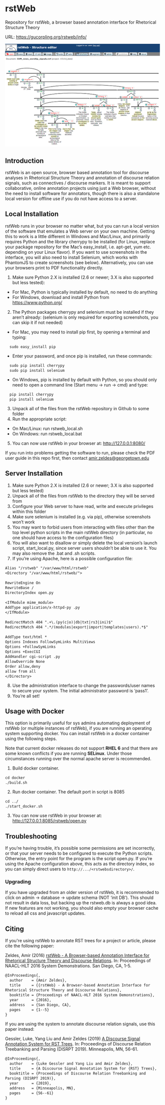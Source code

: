 # rstWeb

Repository for rstWeb, a browser based annotation interface for Rhetorical Structure Theory

URL: https://gucorpling.org/rstweb/info/

![rstWeb interface](./gh-site/rstweb_structurer.png)

## Introduction

rstWeb is an open source, browser based annotation tool for discourse analyses in Rhetorical Structure Theory and annotation of discourse relation signals, such as connectives / discourse markers. It is meant to support collaborative, online annotation projects using just a Web browser, without the need to install software for annotators, though there is also a standalone local version for offline use if you do not have access to a server. 

## Local Installation

rstWeb runs in your browser no matter what, but you can run a local version of the software that emulates a Web server on your own machine. Getting this to work is a little different in Windows and Mac/Linux, and primarily requires Python and the library cherrypy to be installed (for Linux, replace your package repository for the Mac’s easy_install, i.e. apt-get, yum etc. depending on your Linux flavor). If you want to use screenshots in the interface, you will also need to install Selenium, which works with PhantomJS to create screenshots (see below). Alternatively, you can use your browsers print to PDF functionality directly.

1.	Make sure Python 2.X is installed (2.6 or newer; 3.X is also supported but less tested):
  * For Mac, Python is typically installed by default, no need to do anything
  * For Windows, download and install Python from https://www.python.org/ 
2.	The Python packages cherrypy and selenium must be installed if they aren’t already: (selenium is only required for exporting screenshots, you can skip it if not needed)
  * For Mac, you may need to install pip first, by opening a terminal and typing:
```
  sudo easy_install pip
```
  * Enter your password, and once pip is installed, run these commands:
```
  sudo pip install cherrypy
  sudo pip install selenium
```
  * On Windows, pip is installed by default with Python, so you should only need to open a command line (Start menu -> run -> cmd) and type:
```
  pip install cherrypy
  pip install selenium
```
3.	Unpack all of the files from the rstWeb repository in Github to some folder
4.	Run the appropriate script: 
  * On Mac/Linux: run rstweb_local.sh 
  * On Windows: run rstweb_local.bat 
5.	You can now use rstWeb in your browser at: http://127.0.0.1:8080/ 

If you run into problems getting the software to run, please check the PDF user guide in this repo first, then contact amir.zeldes@georgetown.edu 

## Server Installation

1.	Make sure Python 2.X is installed (2.6 or newer; 3.X is also supported but less tested)
2.	Unpack all of the files from rstWeb to the directory they will be served from
3.	Configure your Web server to have read, write and execute privileges within this folder
4.	Make sure selenium is installed (e.g. via pip), otherwise screenshots won’t work
5.	You may want to forbid users from interacting with files other than the top level python scripts in the main rstWeb directory (in particular, no one should have access to the configuration files)
6.	You will also want to disallow or simply delete the local version’s launch script, start_local.py, since server users shouldn’t be able to use it. You may also remove the .bat and .sh scripts.
7.	If you’re using Apache, here is a possible configuration file:

```
Alias "/rstweb" "/var/www/html/rstweb"
<Directory "/var/www/html/rstweb/">

RewriteEngine On
RewriteBase /
DirectoryIndex open.py

<IfModule mime_module>
AddType application/x-httpd-py .py
</IfModule>

RedirectMatch 404 ".+\.(py(c|o)|db|txt|rs3|ini)$"
RedirectMatch 404 ".*/(modules|export|import|templates|users).*$"

AddType text/html *
Options Indexes FollowSymLinks MultiViews
Options +FollowSymLinks
Options +ExecCGI
AddHandler cgi-script .py
AllowOverride None
Order allow,deny
allow from all
</Directory>
``` 
8.	Use the administration interface to change the passwords/user names to secure your system. The initial administrator password is ‘pass1’.
9.	You’re all set! 

## Usage with Docker

This option is primarily useful for sys admins automating deployment of rstWeb (or multiple instances of rstWeb), if you are running an operating system supporting docker. You can install rstWeb in a docker container using the following steps. 

Note that current docker releases do not support **RHEL 6** and that there are some known conflicts if you are running **SELinux**. Under those circumstances running over the normal apache server is recommended.

1.  Build docker container.
```
cd docker
./build.sh
```
2.  Run docker container. The default port in script is 8085
```
cd ../
./start_docker.sh
```
3.  You can now use rstWeb in your browser at: http://127.0.0.1:8085/rstweb/open.py

## Troubleshooting

If you’re having trouble, it’s possible some permissions are set incorrectly, or that your server needs to be configured to execute the Python scripts. Otherwise, the entry point for the program is the script open.py. If you’re using the Apache configuration above, this acts as the directory index, so you can simply direct users to `http://.../<rstwebsdirectory>/`. 

### Upgrading

If you have upgraded from an older version of rstWeb, it is recommended to click on admin -> database -> update schema (NOT ‘init DB’). This should not result in data loss, but backing up the rstweb.db is always a good idea. If new features are not working, you should also empty your browser cache to reload all css and javascript updates.

## Citing

If you're using rstWeb to annotate RST trees for a project or article, please cite the following paper:

Zeldes, Amir (2016) [rstWeb - A Browser-based Annotation Interface for Rhetorical Structure Theory and Discourse Relations](https://www.aclweb.org/anthology/N16-3001). In: Proceedings of NAACL-HLT 2016 System Demonstrations. San Diego, CA, 1-5.
```
@InProceedings{,
  author    = {Amir Zeldes},
  title     = {{rstWeb} - A Browser-based Annotation Interface for Rhetorical Structure Theory and Discourse Relations},
  booktitle = {Proceedings of NAACL-HLT 2016 System Demonstrations},
  year      = {2016},
  address   = {San Diego, CA},
  pages     = {1--5}
}
```

If you are using the system to annotate discourse relation signals, use this paper instead:

Gessler, Luke, Yang Liu and Amir Zeldes (2019) [A Discourse Signal Annotation System for RST Trees](https://www.aclweb.org/anthology/W19-2708). In: Proceedings of Discourse Relation Treebanking and Parsing (DISRPT 2019). Minneapolis, MN, 56-61.
```
@InProceedings{,
  author    = {Luke Gessler and Yang Liu and Amir Zeldes},
  title     = {A Discourse Signal Annotation System for {RST} Trees},
  booktitle = {Proceedings of Discourse Relation Treebanking and Parsing (DISRPT 2019)},
  year      = {2019},
  address   = {Minneapolis, MN},
  pages     = {56--61}
}
```


